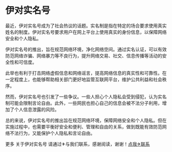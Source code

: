 # 伊对实名号

最近，伊对实名号成为了社会热议的话题。实名制是指在特定的场合要求使用真实姓名的制度。伊对实名号要求用户在网上平台上使用真实的身份信息，以保障网络安全和个人隐私。

伊对实名号的推出，旨在规范网络环境，净化网络空间。通过实名认证，可以有效防范网络诈骗、网络暴力等不良行为，提升网络交易、社交、信息传播等活动的安全性和可信度。

此举也有利于打击网络虚假信息和网络谣言，提高网络信息的真实性和可靠性。在一定程度上，也能够帮助相关部门更好地监管互联网平台，维护公共利益和社会秩序。

然而，伊对实名号也引发了一些争议。一些人担心个人隐私会受到侵犯，认为实名制可能会限制言论自由。此外，一些网民也担心自己的信息会被不法分子利用，增加了个人信息泄露的风险。

总的来说，伊对实名号的推出旨在规范网络环境，保障网络安全和个人隐私。但在实施过程中，也需要平衡好安全和便利、管理和自由的关系，做到既能有效防范网络不法行为，又能保护个人隐私和言论自由。

更多 关于伊对实名号 请通过✈与我们联系，感谢阅读，谢谢！[点我✈联系](https://ss.k02.cc)